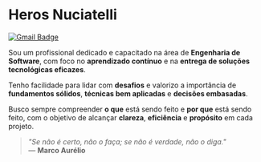 # Heros Nuciatelli

[![Gmail Badge](https://img.shields.io/badge/herosnuciatelli%40gmail.com-maker?style=flat-square&logo=Gmail&logoColor=%23FFF&labelColor=%23000&color=%23000&link=mailto%3Aherosnuciatelli%40gmail.com)](mailto:herosnuciatelli@gmail.com)

Sou um profissional dedicado e capacitado na área de **Engenharia de Software**, com foco no **aprendizado contínuo** e na **entrega de soluções tecnológicas eficazes**.

Tenho facilidade para lidar com **desafios** e valorizo a importância de **fundamentos sólidos**, **técnicas bem aplicadas** e **decisões embasadas**.

Busco sempre compreender **o que** está sendo feito e **por que** está sendo feito, com o objetivo de alcançar **clareza**, **eficiência** e **propósito** em cada projeto.

> *"Se não é certo, não o faça; se não é verdade, não o diga."*  
> — **Marco Aurélio**
















